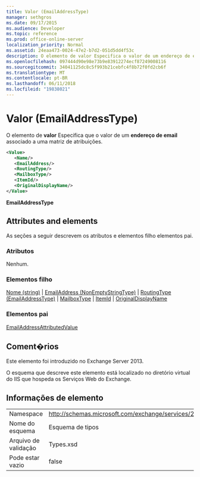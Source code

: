 ```yaml
---
title: Valor (EmailAddressType)
manager: sethgros
ms.date: 09/17/2015
ms.audience: Developer
ms.topic: reference
ms.prod: office-online-server
localization_priority: Normal
ms.assetid: 24eaa473-0024-47e2-b7d2-051d5dd4f53c
description: O elemento de valor Especifica o valor de um endereço de email associado a uma matriz de atribuições.
ms.openlocfilehash: 097444d90e98e73b9e83912274ecf87249008116
ms.sourcegitcommit: 34041125dc8c5f993b21cebfc4f8b72f0fd2cb6f
ms.translationtype: MT
ms.contentlocale: pt-BR
ms.lasthandoff: 06/11/2018
ms.locfileid: "19838021"
---
```

# <a name="value-emailaddresstype"></a>Valor (EmailAddressType)

O elemento de **valor** Especifica que o valor de um **endereço de email** associado a uma matriz de atribuições. 
  
```XML
<Value>
   <Name/>
   <EmailAddress/>
   <RoutingType/>
   <MailboxType/>
   <ItemId/>
   <OriginalDisplayName/>
</Value>
```

**EmailAddressType**

## <a name="attributes-and-elements"></a>Attributes and elements

As seções a seguir descrevem os atributos e elementos filho elementos pai.
  
### <a name="attributes"></a>Atributos

Nenhum.
  
### <a name="child-elements"></a>Elementos filho

[Nome (string)](name-string.md) | [EmailAddress (NonEmptyStringType)](emailaddress-nonemptystringtype.md) | [RoutingType (EmailAddressType)](routingtype-emailaddresstype.md) | [MailboxType](mailboxtype.md) | [ItemId](itemid.md) | [OriginalDisplayName](originaldisplayname.md)
  
### <a name="parent-elements"></a>Elementos pai

[EmailAddressAttributedValue](emailaddressattributedvalue.md)
  
## <a name="remarks"></a>Coment�rios

Este elemento foi introduzido no Exchange Server 2013.
  
O esquema que descreve este elemento está localizado no diretório virtual do IIS que hospeda os Serviços Web do Exchange.
  
## <a name="element-information"></a>Informações de elemento

|||
|:-----|:-----|
|Namespace  <br/> |http://schemas.microsoft.com/exchange/services/2006/types  <br/> |
|Nome do esquema  <br/> |Esquema de tipos  <br/> |
|Arquivo de validação  <br/> |Types.xsd  <br/> |
|Pode estar vazio  <br/> |false  <br/> |
   

